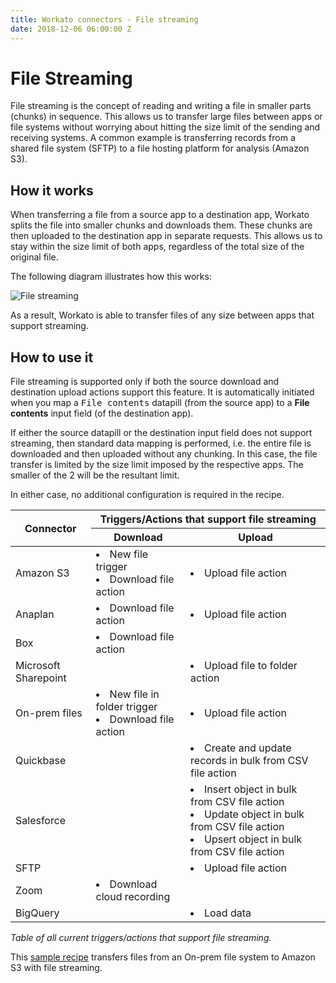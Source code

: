 ```yaml
---
title: Workato connectors - File streaming
date: 2018-12-06 06:00:00 Z
---
```


# File Streaming
File streaming is the concept of reading and writing a file in smaller parts (chunks) in sequence. This allows us to transfer large files between apps or file systems without worrying about hitting the size limit of the sending and receiving systems. A common example is transferring records from a shared file system (SFTP) to a file hosting platform for analysis (Amazon S3).

## How it works
When transferring a file from a source app to a destination app, Workato splits the file into smaller chunks and downloads them. These chunks are then uploaded to the destination app in separate requests. This allows us to stay within the size limit of both apps, regardless of the total size of the original file.

The following diagram illustrates how this works:

![File streaming](~@img/features/file-streaming/streaming-illustration.png)

As a result, Workato is able to transfer files of any size between apps that support streaming.

## How to use it
File streaming is supported only if both the source download and destination upload actions support this feature. It is automatically initiated when you map a <kbd>File contents</kbd> datapill (from the source app) to a **File contents** input field (of the destination app).

If either the source datapill or the destination input field does not support streaming, then standard data mapping is performed, i.e. the entire file is downloaded and then uploaded without any chunking. In this case, the file transfer is limited by the size limit imposed by the respective apps. The smaller of the 2 will be the resultant limit.

In either case, no additional configuration is required in the recipe.

<table class="unchanged rich-diff-level-one">
  <thead>
    <tr>
      <th rowspan=2>Connector</th>
      <th colspan=2>Triggers/Actions that support  file streaming</th>
    </tr>
    <tr>
      <th>Download</th>
      <th>Upload</th>
    </tr>
  </thead>
  <tbody>
    <tr>
      <td>Amazon S3</td>
      <td>
        <li>New file trigger</li>
        <li>Download file action</li>
      </td>
      <td><li>Upload file action</li></td>
    </tr>
    <tr>
      <td>Anaplan</td>
      <td><li>Download file action</li></td>
      <td><li>Upload file action</li></td>
    </tr>
    <tr>
      <td>Box</td>
      <td><li>Download file action</li></td>
      <td></td>
    </tr>
    <tr>
      <td>Microsoft Sharepoint</td>
      <td></td>
      <td><li>Upload file to folder action</li></td>
    </tr>
    <tr>
      <td>On-prem files</td>
      <td>
        <li>New file in folder trigger</li>
        <li>Download file action</li>
      </td>
      <td><li>Upload file action</li></td>
    </tr>
    <tr>
      <td>Quickbase</td>
      <td></td>
      <td><li>Create and update records in bulk from CSV file action</li></td>
    </tr>
    <tr>
      <td>Salesforce</td>
      <td></td>
      <td>
        <li>Insert object in bulk from CSV file action</li>
        <li>Update object in bulk from CSV file action</li>
        <li>Upsert object in bulk from CSV file action</li>
      </td>
    </tr>
    <tr>
      <td>SFTP</td>
      <td></td>
      <td><li>Upload file action</li></td>
    </tr>
    <tr>
      <td>Zoom</td>
      <td><li>Download cloud recording</li></td>
      <td></td>
    </tr>
    <tr>
      <td>BigQuery</td>
      <td></td>
      <td><li>Load data</li></td>
    </tr>
  </tbody>
</table>

*Table of all current triggers/actions that support file streaming.*

This [sample recipe](https://www.workato.com/recipes/867852#recipe) transfers files from an On-prem file system to Amazon S3 with file streaming.
